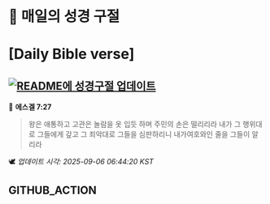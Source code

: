 # 🙏 매일의 성경 구절
# [Daily Bible verse]
## [![README에 성경구절 업데이트](https://github.com/DONGSUKA/first_test/actions/workflows/update-readme-bible.yml/badge.svg)](https://github.com/DONGSUKA/first_test/actions/workflows/update-readme-bible.yml)
<!-- START_BIBLE_VERSE -->
📖 **에스겔 7:27**
> 왕은 애통하고 고관은 놀람을 옷 입듯 하며 주민의 손은 떨리리라 내가 그 행위대로 그들에게 갚고 그 죄악대로 그들을 심판하리니 내가여호와인 줄을 그들이 알리라

🕊️ _업데이트 시각: 2025-09-06 06:44:20 KST_
  <!-- END_BIBLE_VERSE -->
## GITHUB_ACTION
